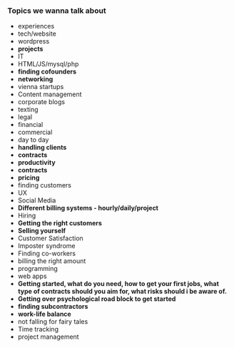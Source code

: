 ### Topics we wanna talk about
- experiences
- tech/website
- wordpress
- __projects__
- IT
- HTML/JS/mysql/php
- __finding cofounders__
- __networking__
- vienna startups
- Content management
- corporate blogs
- texting
- legal
- financial
- commercial
- day to day
- __handling clients__
- __contracts__
- __productivity__
- __contracts__
- __pricing__
- finding customers
- UX
- Social Media
- __Different billing systems - hourly/daily/project__
- Hiring
- __Getting the right customers__
- __Selling yourself__
- Customer Satisfaction
- Imposter syndrome
- Finding co-workers
- billing the right amount
- programming
- web apps
- __Getting started, what do you need, how to get your first jobs, what type of contracts should you aim for, what risks should i be aware of.__
- __Getting over psychological road block to get started__
- __finding subcontractors__
- __work-life balance__
- not falling for fairy tales
- Time tracking
- project management
